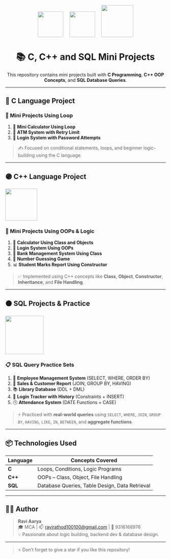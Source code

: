 <!-- CENTERED LOGOS -->
<p align="center">
  <img src="https://upload.wikimedia.org/wikipedia/commons/3/35/The_C_Programming_Language_logo.svg" width="80" />
  &nbsp;&nbsp;&nbsp;
  <img src="https://upload.wikimedia.org/wikipedia/commons/1/18/ISO_C%2B%2B_Logo.svg" width="80" />
  &nbsp;&nbsp;&nbsp;
  <img src="https://upload.wikimedia.org/wikipedia/commons/8/87/Sql_data_base_with_logo.png" width="100" />
</p>

<h1 align="center">📚 C, C++ and SQL Mini Projects</h1>
<p align="center">This repository contains mini projects built with <strong>C Programming</strong>, <strong>C++ OOP Concepts</strong>, and <strong>SQL Database Queries</strong>.</p>

---

## 🔵 C Language Project

### 🔁 Mini Projects Using Loop

1. 🔢 **Mini Calculator Using Loop**
2. 🏧 **ATM System with Retry Limit**
3. 🔐 **Login System with Password Attempts**

> ✍️ Focused on conditional statements, loops, and beginner logic-building using the C language.

---

## 🟣 C++ Language Project

<img src="https://upload.wikimedia.org/wikipedia/commons/1/18/ISO_C%2B%2B_Logo.svg" width="100"/>

### 🧠 Mini Projects Using OOPs & Logic

1. 🧮 **Calculator Using Class and Objects**
2. 🔑 **Login System Using OOPs**
3. 🏦 **Bank Management System Using Class**
4. 🎲 **Number Guessing Game**
5. 📊 **Student Marks Report Using Constructor**

> ✅ Implemented using C++ concepts like **Class**, **Object**, **Constructor**, **Inheritance**, and **File Handling**.

---

## 🟠 SQL Projects & Practice

<img src="https://upload.wikimedia.org/wikipedia/commons/8/87/Sql_data_base_with_logo.png" width="120"/>

### 📋 SQL Query Practice Sets

1. 👔 **Employee Management System** (SELECT, WHERE, ORDER BY)
2. 🛒 **Sales & Customer Report** (JOIN, GROUP BY, HAVING)
3. 📚 **Library Database** (DDL + DML)
4. 🔐 **Login Tracker with History** (Constraints + INSERT)
5. 🕓 **Attendance System** (DATE Functions + CASE)

> ⚡ Practiced with **real-world queries** using `SELECT`, `WHERE`, `JOIN`, `GROUP BY`, `HAVING`, `LIKE`, `IN`, `BETWEEN`, and **aggregate functions**.

---

## 📦 Technologies Used

| Language | Concepts Covered |
|----------|------------------|
| **C**    | Loops, Conditions, Logic Programs |
| **C++**  | OOPs – Class, Object, File Handling |
| **SQL**  | Database Queries, Table Design, Data Retrieval |

---

## 👨‍💻 Author

> **Ravi Aarya**  
🎓 MCA | 📫 ravirathod100100@gmail.com | 📱 9316168976  
💡 Passionate about logic building, backend dev & database design.

---

> ⭐ Don’t forget to give a star if you like this repository!

